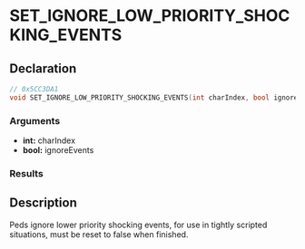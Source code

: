# SET_IGNORE_LOW_PRIORITY_SHOCKING_EVENTS

## Declaration
```cpp
// 0x5CC3DA1
void SET_IGNORE_LOW_PRIORITY_SHOCKING_EVENTS(int charIndex, bool ignoreEvents);
```

### Arguments
- **int:** charIndex
- **bool:** ignoreEvents

### Results

## Description
Peds ignore lower priority shocking events, for use in tightly scripted situations, must be reset to false when finished.